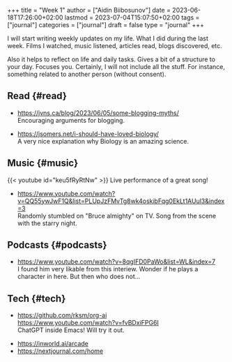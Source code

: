 +++
title = "Week 1"
author = ["Aidin Biibosunov"]
date = 2023-06-18T17:26:00+02:00
lastmod = 2023-07-04T15:07:50+02:00
tags = ["journal"]
categories = ["journal"]
draft = false
type = "journal"
+++

I will start writing weekly updates on my life. What I did during the last week. Films I watched, music listened, articles read, blogs discovered, etc.

Also it helps to reflect on life and daily tasks. Gives a bit of a structure to your day. Focuses you.
Certainly, I will not include all the stuff. For instance, something related to another person (without consent).


## Read {#read}

-   <https://jvns.ca/blog/2023/06/05/some-blogging-myths/> <br />
    Encouraging arguments for blogging.

-   <https://jsomers.net/i-should-have-loved-biology/> <br />
    A very nice explanation why Biology is an amazing science.


## Music {#music}

{{< youtube id="keu5fRyRtNw" >}}
 Live performance of a great song!

-   <https://www.youtube.com/watch?v=QQ55ywJwF1Q&list=PLUpJzFMvTg8wk4oskibFqg0EkLt1AUul3&index=3> <br />
    Randomly stumbled on "Bruce almighty" on TV. Song from the scene with the starry night.


## Podcasts {#podcasts}

-   <https://www.youtube.com/watch?v=8qgIFD0PaWo&list=WL&index=7> <br />
    I found him very likable from this interiew. Wonder if he plays a character in here. But then who does not...


## Tech {#tech}

-   <https://github.com/rksm/org-ai> <br />
    <https://www.youtube.com/watch?v=fvBDxiFPG6I> <br />
      ChatGPT inside Emacs! Will try it out. <br />

<!--listend-->

-   <https://inworld.ai/arcade>
-   <https://nextjournal.com/home>